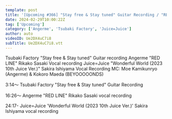 ```yaml
---
template: post
title: '[Upcoming #366] "Stay free & Stay tuned" Guitar Recording / "RED LINE" Sasaki Recording / 「Wonderful World」Ishiyama Recording / MC : Moe Kamikokuryo , Kokoro Maeda'
date: 2024-02-29T10:00:22Z
tag: ['Upcoming']
category: ['Angerme', 'Tsubaki Factory', 'Juice=Juice']
author: auto 
videoID: Ue2DX4uC7i8
subTitle: Ue2DX4uC7i8.vtt
---
```

Tsubaki Factory "Stay free & Stay tuned" Guitar recording Angerme "RED LINE" Rikako Sasaki Vocal recording Juice=Juice "Wonderful World (2023 10th Juice Ver.)" Sakira Ishiyama Vocal Recording MC: Moe Kamikunryo (Angerme) & Kokoro Maeda (BEYOOOOONDS)

3:14～ Tsubaki Factory "Stay free & Stay tuned" Guitar Recording

16:26～ Angerme "RED LINE" Rikako Sasaki vocal recording

24:17- Juice=Juice 'Wonderful World (2023 10th Juice Ver.)' Sakira Ishiyama vocal recording
